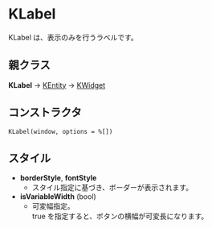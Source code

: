 # KLabel

KLabel は、表示のみを行うラベルです。

## 親クラス

**KLabel** -> [KEntity](KEntity.md) -> [KWidget](KWidget.md)

## コンストラクタ
```KLabel(window, options = %[])```

## スタイル
- **borderStyle**, **fontStyle**
  - スタイル指定に基づき、ボーダーが表示されます。
- **isVariableWidth** (bool)
  - 可変幅指定。  
	true を指定すると、ボタンの横幅が可変長になります。


